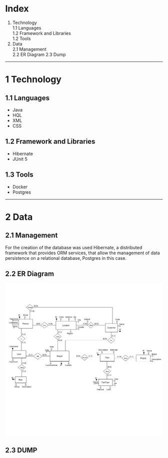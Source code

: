 # Index #

1. Technology  
    1.1 Languages  
    1.2 Framework and Libraries  
    1.2 Tools
2. Data  
    2.1 Management  
    2.2 ER Diagram
    2.3 Dump  
---
# 1 Technology #  
## 1.1 Languages ##  
- Java  
- HQL  
- XML  
- CSS  
## 1.2 Framework and Libraries ##  
- Hibernate  
- JUnit 5  
## 1.3 Tools ##  
- Docker  
- Postgres  
---
# 2 Data #
## 2.1 Management ##  
For the creation of the database was used Hibernate, 
a distributed framework that provides ORM services, 
that allow the management of data persistence on a relational database, Postgres in this case.   
## 2.2 ER Diagram ##  
![Diagram](resurces/images/er.jpg)
## 2.3 DUMP ##  